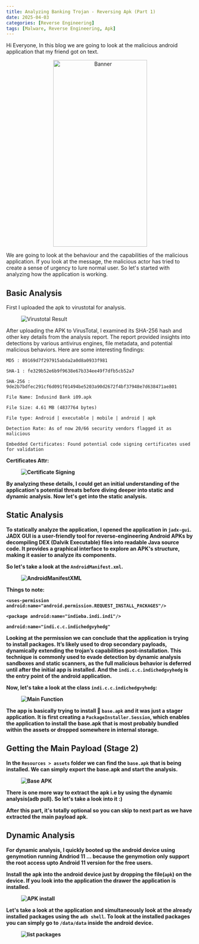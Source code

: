 ```yaml
---
title: Analyzing Banking Trojan - Reversing Apk (Part 1)
date: 2025-04-03
categories: [Reverse Engineering]
tags: [Malware, Reverse Engineering, Apk]
---
```


Hi Everyone, In this blog we are going to look at the malicious android application that my friend got on text.

<figure><center><img src="/assets/Malware/Banking-Trojan/Malicious.jpg" alt="Banner"  width="252" height="500"></center></figure>

We are going to look at the behaviour and the capabilities of the malicious application. If you look at the message, the malicious actor has tried to create a sense of urgency to lure normal user. So let's started with analyzing how the application is working.

## Basic Analysis

First I uploaded the apk to virustotal for analysis. 
<figure><img src="/assets/Malware/Banking-Trojan/Virustotal.png" alt="Virustotal Result"></figure>

After uploading the APK to VirusTotal, I examined its SHA-256 hash and other key details from the analysis report. The report provided insights into detections by various antivirus engines, file metadata, and potential malicious behaviors. Here are some interesting findings:

```
MD5 : 89169d7f297915abda2a0d8a0933f981
 
SHA-1 : fe329b52e6b9f9638e67b334ee49f7dfb5cb52a7

SHA-256 : 9de2b7bdfec291cf6d091f01494be5203a90d2672f4bf37948e7d638471ae801

File Name: Indusind Bank i09.apk

File Size: 4.61 MB (4837764 bytes)

File type: Android | executable | mobile | android | apk

Detection Rate: As of now 20/66 security vendors flagged it as malicious

Embedded Certificates: Found potential code signing certificates used for validation
```
<strong>Certificates Attr:<strong>
<figure><img src="/assets/Malware/Banking-Trojan/Certificate.png" alt="Certificate Signing"></figure>

By analyzing these details, I could get an initial understanding of the application's potential threats before diving deeper into static and dynamic analysis. Now let's get into the static analysis.

## Static Analysis

To statically analyze the application, I opened the application in `jadx-gui`. JADX GUI is a user-friendly tool for reverse-engineering Android APKs by decompiling DEX (Dalvik Executable) files into readable Java source code. It provides a graphical interface to explore an APK's structure, making it easier to analyze its components.

So let's take a look at the `AndroidManifest.xml`. 

<figure><img src="/assets/Malware/Banking-Trojan/AndroidManifestXml.png" alt="AndroidManifestXML"></figure>

<strong>Things to note:</strong>

```
<uses-permission android:name="android.permission.REQUEST_INSTALL_PACKAGES"/>

<package android:name="indieba.indi.indi"/>

android:name="indi.c.c.indichedgvyhedg"
```

Looking at the permission we can conclude that the application is trying to install packages. It’s likely used to drop secondary payloads, dynamically extending the trojan’s capabilities post-installation. This technique is commonly used to evade detection by dynamic analysis sandboxes and static scanners, as the full malicious behavior is deferred until after the initial app is installed. And the `indi.c.c.indichedgvyhedg` is the entry point of the android application.

Now, let's take a look at the class `indi.c.c.indichedgvyhedg`:

<figure><img src="/assets/Malware/Banking-Trojan/mainFunction.png" alt="Main Function"></figure>

The app is basically trying to install 👀 `base.apk` and it was just a stager application. It is first creating a `PackageInstaller.Session`, which enables the application to install the base.apk that is most probably bundled within the assets or dropped somewhere in internal storage.

## Getting the Main Payload (Stage 2)

In the `Resources > assets` folder we can find the `base.apk` that is being installed. We can simply export the base.apk and start the analysis.
<figure><img src="/assets/Malware/Banking-Trojan/Stage_2_baseapk.png" alt="Base APK"></figure>

There is one more way to extract the apk i.e by using the dynamic analysis(adb pull). So let's take a look into it :) 

After this part, it's totally optional so you can skip to next part as we have extracted the main payload apk.

## Dynamic Analysis

For dynamic analysis, I quickly booted up the android device using genymotion running Andriod 11 ... because the genymotion only support the root access upto Android 11 version for the free users. 

Install the apk into the android device just by dropping the file(`apk`) on the device. If you look into the application the drawer the application is installed.
<figure><img src="/assets/Malware/Banking-Trojan/Application_Install.png" alt="APK install"></figure>

Let's take a look at the application and simultaneously look at the already installed packages using the `adb shell`. To look at the installed packages you can simply go to `/data/data` inside the android device.  
<figure><img src="/assets/Malware/Banking-Trojan/Package_Listing.png" alt="list packages"></figure>